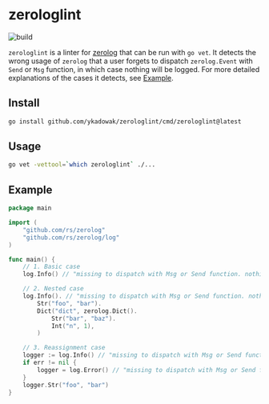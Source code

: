 # zerologlint
![build](https://github.com/ykadowak/zerologlint/actions/workflows/testing.yaml/badge.svg)

`zerologlint` is a linter for [zerolog](https://github.com/rs/zerolog) that can be run with `go vet`.
It detects the wrong usage of `zerolog` that a user forgets to dispatch `zerolog.Event` with `Send` or `Msg` function, in which case nothing will be logged. For more detailed explanations of the cases it detects, see [Example](#Example).

## Install

```bash
go install github.com/ykadowak/zerologlint/cmd/zerologlint@latest
```

## Usage
```bash
go vet -vettool=`which zerologlint` ./...
```

## Example
```go
package main

import (
    "github.com/rs/zerolog"
    "github.com/rs/zerolog/log"
)

func main() {
    // 1. Basic case
    log.Info() // "missing to dispatch with Msg or Send function. nothing will be logged"

    // 2. Nested case
    log.Info(). // "missing to dispatch with Msg or Send function. nothing will be logged"
        Str("foo", "bar").
        Dict("dict", zerolog.Dict().
            Str("bar", "baz").
            Int("n", 1),
        )

    // 3. Reassignment case
    logger := log.Info() // "missing to dispatch with Msg or Send function. nothing will be logged"
    if err != nil {
        logger = log.Error() // "missing to dispatch with Msg or Send function. nothing will be logged"
    }
    logger.Str("foo", "bar")
}
```
